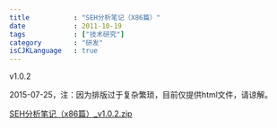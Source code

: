 ```yaml
---
title           : "SEH分析笔记（X86篇）"
date            : 2011-10-19
tags            : ["技术研究"]
category        : "研发"
isCJKLanguage   : true
---
```


v1.0.2

2015-07-25，注：因为排版过于复杂繁琐，目前仅提供html文件，请谅解。

[SEH分析笔记（x86篇）_v1.0.2.zip](https://github.com/boxcounter/boxcounter.github.io/raw/master/attachments/SEH%E5%88%86%E6%9E%90%E7%AC%94%E8%AE%B0%EF%BC%88x86%E7%AF%87%EF%BC%89_v1.0.2.zip)
